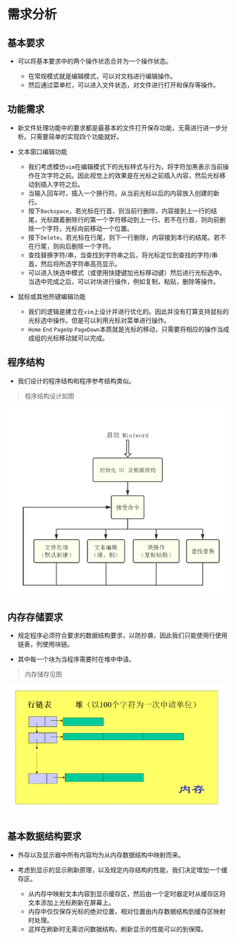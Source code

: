 # 需求分析

## 基本要求

* 可以将基本要求中的两个操作状态合并为一个操作状态。

  * 在常规模式就是编辑模式，可以对文档进行编辑操作。
  * 然后通过菜单栏，可以进入文件状态，对文件进行打开和保存等操作。

## 功能需求

* 新文件处理功能中的要求都是最基本的文件打开保存功能，无需进行进一步分析。只需要简单的实现四个功能就好。

* 文本窗口编辑功能

  * 我们考虑模仿`vim`在编辑模式下的光标样式与行为，将字符加黑表示当前操作在次字符之前。因此视觉上的效果是在光标之前插入内容，然后光标移动到插入字符之后。
  * 当输入回车时，插入一个换行符。从当前光标以后的内容放入创建的新行。
  * 按下`Backspace`，若光标在行首，则当前行删除，内容接到上一行的结尾，光标跟着删除行的第一个字符移动到上一行。若不在行首，则向前删除一个字符，光标向前移动一个位置。
  * 按下`Delete`，若光标在行尾，则下一行删除，内容接到本行的结尾。若不在行尾，则向后删除一个字符。
  * 查找替换字符/串，当查找到字符串之后，将光标定位到查找的字符/串首，然后将所选字符串高亮显示。
  * 可以进入快选中模式（或使用快捷键加光标移动键）然后进行光标选中。当选中完成之后，可以对块进行操作，例如复制，粘贴，删除等操作。

* 鼠标或其他热键编辑功能

  * 我们的逻辑是建立在`vim`上设计并进行优化的。因此并没有打算支持鼠标的光标选中操作。但是可以利用光标对菜单进行操作。
  * `Home` `End` `PageUp` `PageDown`本质就是光标的移动，只需要将相应的操作当成成组的光标移动就可以完成。

## 程序结构

* 我们设计的程序结构和程序参考结构类似。

> 程序结构设计如图

![程序结构设计](程序结构设计.png)

## 内存存储要求

* 规定程序必须符合要求的数据结构要求，以防抄袭，因此我们只能使用行使用链表，列使用块链。

* 其中每一个块为当程序需要时在堆中申请。

> 内存储存见图

![内存储存](内存储存.png)

## 基本数据结构要求

* 外存以及显示器中所有内容均为从内存数据结构中映射而来。

* 考虑到显示的显示刷新原理，以及规定内存结构的性能，我们决定增加一个缓存区。

  * 从内存中映射文本内容到显示缓存区，然后由一个定时器定时从缓存区将文本添加上光标刷新在屏幕上。
  * 内存中仅仅保存光标的绝对位置，相对位置由内存数据结构到缓存区映射时处理。
  * 这样在刷新时无需访问数据结构，刷新显示的性能可以的到保障。